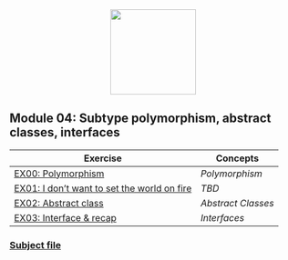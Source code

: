 <div align=center>
    <img src="https://cdn.jsdelivr.net/gh/devicons/devicon/icons/cplusplus/cplusplus-original.svg" width="150" height="150" />
</div>

## Module 04: Subtype polymorphism, abstract classes, interfaces

| Exercise                                       | Concepts                                    |
| -----------------------------------------------| ------------------------------------------- |
| [EX00: Polymorphism](https://github.com/arommers/CPP_Modules/tree/master/04/ex00#readme) | *Polymorphism* |
| [EX01: I don’t want to set the world on fire]() | *TBD* |
| [EX02: Abstract class]() | *Abstract Classes* |
| [EX03: Interface & recap]() | *Interfaces* |

### [Subject file](https://cdn.intra.42.fr/pdf/pdf/79081/en.subject.pdf)
